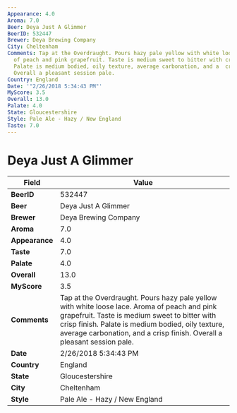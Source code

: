 ```yaml
---
Appearance: 4.0
Aroma: 7.0
Beer: Deya Just A Glimmer
BeerID: 532447
Brewer: Deya Brewing Company
City: Cheltenham
Comments: Tap at the Overdraught. Pours hazy pale yellow with white loose lace. Aroma
  of peach and pink grapefruit. Taste is medium sweet to bitter with crisp finish.
  Palate is medium bodied, oily texture, average carbonation, and a  crisp finish.
  Overall a pleasant session pale.
Country: England
Date: '"2/26/2018 5:34:43 PM"'
MyScore: 3.5
Overall: 13.0
Palate: 4.0
State: Gloucestershire
Style: Pale Ale - Hazy / New England
Taste: 7.0
---
```


# Deya Just A Glimmer

| Field         | Value |
|---------------|-------|
| **BeerID** | 532447 |
| **Beer** | Deya Just A Glimmer |
| **Brewer** | Deya Brewing Company |
| **Aroma** | 7.0 |
| **Appearance** | 4.0 |
| **Taste** | 7.0 |
| **Palate** | 4.0 |
| **Overall** | 13.0 |
| **MyScore** | 3.5 |
| **Comments** | Tap at the Overdraught. Pours hazy pale yellow with white loose lace. Aroma of peach and pink grapefruit. Taste is medium sweet to bitter with crisp finish. Palate is medium bodied, oily texture, average carbonation, and a  crisp finish. Overall a pleasant session pale. |
| **Date** | 2/26/2018 5:34:43 PM |
| **Country** | England |
| **State** | Gloucestershire |
| **City** | Cheltenham |
| **Style** | Pale Ale - Hazy / New England |
